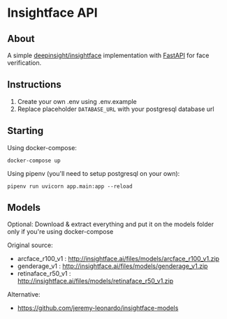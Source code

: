 # Insightface API

## About

A simple <a href="https://github.com/deepinsight/insightface">deepinsight/insightface</a> implementation with <a href="https://github.com/tiangolo/fastapi">FastAPI</a> for face verification.

## Instructions

1. Create your own .env using .env.example
2. Replace placeholder ``DATABASE_URL`` with your postgresql database url

## Starting

Using docker-compose:
```
docker-compose up
```
Using pipenv (you'll need to setup postgresql on your own):
```
pipenv run uvicorn app.main:app --reload
```

## Models

Optional: Download & extract everything and put it on the models folder only if you're using docker-compose

Original source:
- arcface_r100_v1 : http://insightface.ai/files/models/arcface_r100_v1.zip
- genderage_v1 : http://insightface.ai/files/models/genderage_v1.zip
- retinaface_r50_v1 : http://insightface.ai/files/models/retinaface_r50_v1.zip

Alternative:
- https://github.com/jeremy-leonardo/insightface-models


